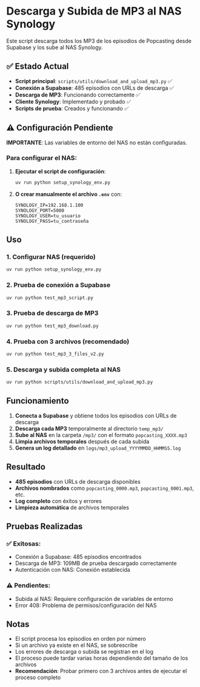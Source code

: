 # Descarga y Subida de MP3 al NAS Synology

Este script descarga todos los MP3 de los episodios de Popcasting desde Supabase y los sube al NAS Synology.

## ✅ Estado Actual

- **Script principal**: `scripts/utils/download_and_upload_mp3.py` ✅
- **Conexión a Supabase**: 485 episodios con URLs de descarga ✅
- **Descarga de MP3**: Funcionando correctamente ✅
- **Cliente Synology**: Implementado y probado ✅
- **Scripts de prueba**: Creados y funcionando ✅

## ⚠️ Configuración Pendiente

**IMPORTANTE**: Las variables de entorno del NAS no están configuradas.

### Para configurar el NAS:

1. **Ejecutar el script de configuración**:
   ```bash
   uv run python setup_synology_env.py
   ```

2. **O crear manualmente el archivo `.env`** con:
   ```
   SYNOLOGY_IP=192.168.1.100
   SYNOLOGY_PORT=5000
   SYNOLOGY_USER=tu_usuario
   SYNOLOGY_PASS=tu_contraseña
   ```

## Uso

### 1. Configurar NAS (requerido)
```bash
uv run python setup_synology_env.py
```

### 2. Prueba de conexión a Supabase
```bash
uv run python test_mp3_script.py
```

### 3. Prueba de descarga de MP3
```bash
uv run python test_mp3_download.py
```

### 4. Prueba con 3 archivos (recomendado)
```bash
uv run python test_mp3_3_files_v2.py
```

### 5. Descarga y subida completa al NAS
```bash
uv run python scripts/utils/download_and_upload_mp3.py
```

## Funcionamiento

1. **Conecta a Supabase** y obtiene todos los episodios con URLs de descarga
2. **Descarga cada MP3** temporalmente al directorio `temp_mp3/`
3. **Sube al NAS** en la carpeta `/mp3/` con el formato `popcasting_XXXX.mp3`
4. **Limpia archivos temporales** después de cada subida
5. **Genera un log detallado** en `logs/mp3_upload_YYYYMMDD_HHMMSS.log`

## Resultado

- **485 episodios** con URLs de descarga disponibles
- **Archivos nombrados** como `popcasting_0000.mp3`, `popcasting_0001.mp3`, etc.
- **Log completo** con éxitos y errores
- **Limpieza automática** de archivos temporales

## Pruebas Realizadas

### ✅ Exitosas:
- Conexión a Supabase: 485 episodios encontrados
- Descarga de MP3: 109MB de prueba descargado correctamente
- Autenticación con NAS: Conexión establecida

### ⚠️ Pendientes:
- Subida al NAS: Requiere configuración de variables de entorno
- Error 408: Problema de permisos/configuración del NAS

## Notas

- El script procesa los episodios en orden por número
- Si un archivo ya existe en el NAS, se sobrescribe
- Los errores de descarga o subida se registran en el log
- El proceso puede tardar varias horas dependiendo del tamaño de los archivos
- **Recomendación**: Probar primero con 3 archivos antes de ejecutar el proceso completo 